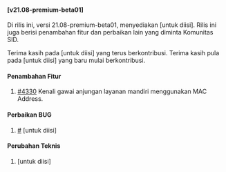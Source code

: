 #### [v21.08-premium-beta01]

Di rilis ini, versi 21.08-premium-beta01, menyediakan [untuk diisi]. Rilis ini juga berisi penambahan fitur dan perbaikan lain yang diminta Komunitas SID.

Terima kasih pada [untuk diisi] yang terus berkontribusi. Terima kasih pula pada [untuk diisi] yang baru mulai berkontribusi.


#### Penambahan Fitur
1. [#4330](https://github.com/OpenSID/OpenSID/issues/4330) Kenali gawai anjungan layanan mandiri menggunakan MAC Address.


#### Perbaikan BUG
1. [#]() [untuk diisi]


#### Perubahan Teknis
1. [untuk diisi]
